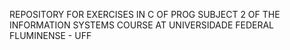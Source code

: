 REPOSITORY FOR EXERCISES IN C OF PROG SUBJECT 2 OF THE INFORMATION SYSTEMS COURSE AT UNIVERSIDADE FEDERAL FLUMINENSE - UFF